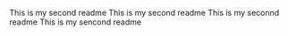 This is my second readme
This is my second readme
This is my seconnd readme
This is my sencond readme
